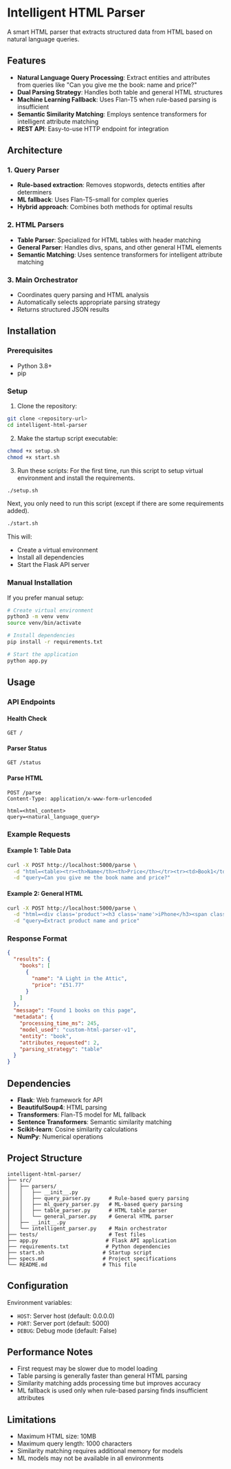 # Intelligent HTML Parser

A smart HTML parser that extracts structured data from HTML based on natural language queries.

## Features

- **Natural Language Query Processing**: Extract entities and attributes from queries like "Can you give me the book: name and price?"
- **Dual Parsing Strategy**: Handles both table and general HTML structures
- **Machine Learning Fallback**: Uses Flan-T5 when rule-based parsing is insufficient
- **Semantic Similarity Matching**: Employs sentence transformers for intelligent attribute matching
- **REST API**: Easy-to-use HTTP endpoint for integration

## Architecture

### 1. Query Parser
- **Rule-based extraction**: Removes stopwords, detects entities after determiners
- **ML fallback**: Uses Flan-T5-small for complex queries
- **Hybrid approach**: Combines both methods for optimal results

### 2. HTML Parsers
- **Table Parser**: Specialized for HTML tables with header matching
- **General Parser**: Handles divs, spans, and other general HTML elements
- **Semantic Matching**: Uses sentence transformers for intelligent attribute matching

### 3. Main Orchestrator
- Coordinates query parsing and HTML analysis
- Automatically selects appropriate parsing strategy
- Returns structured JSON results

## Installation

### Prerequisites
- Python 3.8+
- pip

### Setup

1. Clone the repository:
```bash
git clone <repository-url>
cd intelligent-html-parser
```

2. Make the startup script executable:
```bash
chmod +x setup.sh
chmod +x start.sh
```

3. Run these scripts:
For the first time, run this script to setup virtual environment and install the requirements.
```bash
./setup.sh
```

Next, you only need to run this script (except if there are some requirements added).
```bash
./start.sh
```

This will:
- Create a virtual environment
- Install all dependencies
- Start the Flask API server

### Manual Installation

If you prefer manual setup:

```bash
# Create virtual environment
python3 -m venv venv
source venv/bin/activate

# Install dependencies
pip install -r requirements.txt

# Start the application
python app.py
```

## Usage

### API Endpoints

#### Health Check
```
GET /
```

#### Parser Status
```
GET /status
```

#### Parse HTML
```
POST /parse
Content-Type: application/x-www-form-urlencoded

html=<html_content>
query=<natural_language_query>
```

### Example Requests

#### Example 1: Table Data
```bash
curl -X POST http://localhost:5000/parse \
  -d "html=<table><tr><th>Name</th><th>Price</th></tr><tr><td>Book1</td><td>$10</td></tr></table>" \
  -d "query=Can you give me the book name and price?"
```

#### Example 2: General HTML
```bash
curl -X POST http://localhost:5000/parse \
  -d "html=<div class='product'><h3 class='name'>iPhone</h3><span class='price'>$699</span></div>" \
  -d "query=Extract product name and price"
```

### Response Format

```json
{
  "results": {
    "books": [
      {
        "name": "A Light in the Attic",
        "price": "£51.77"
      }
    ]
  },
  "message": "Found 1 books on this page",
  "metadata": {
    "processing_time_ms": 245,
    "model_used": "custom-html-parser-v1",
    "entity": "book",
    "attributes_requested": 2,
    "parsing_strategy": "table"
  }
}
```

## Dependencies

- **Flask**: Web framework for API
- **BeautifulSoup4**: HTML parsing
- **Transformers**: Flan-T5 model for ML fallback
- **Sentence Transformers**: Semantic similarity matching
- **Scikit-learn**: Cosine similarity calculations
- **NumPy**: Numerical operations

## Project Structure

```
intelligent-html-parser/
├── src/
│   ├── parsers/
│   │   ├── __init__.py
│   │   ├── query_parser.py      # Rule-based query parsing
│   │   ├── ml_query_parser.py   # ML-based query parsing
│   │   ├── table_parser.py      # HTML table parser
│   │   └── general_parser.py    # General HTML parser
│   ├── __init__.py
│   └── intelligent_parser.py    # Main orchestrator
├── tests/                       # Test files
├── app.py                      # Flask API application
├── requirements.txt            # Python dependencies
├── start.sh                   # Startup script
├── specs.md                   # Project specifications
└── README.md                  # This file
```

## Configuration

Environment variables:
- `HOST`: Server host (default: 0.0.0.0)
- `PORT`: Server port (default: 5000)
- `DEBUG`: Debug mode (default: False)

## Performance Notes

- First request may be slower due to model loading
- Table parsing is generally faster than general HTML parsing
- Similarity matching adds processing time but improves accuracy
- ML fallback is used only when rule-based parsing finds insufficient attributes

## Limitations

- Maximum HTML size: 10MB
- Maximum query length: 1000 characters
- Similarity matching requires additional memory for models
- ML models may not be available in all environments
